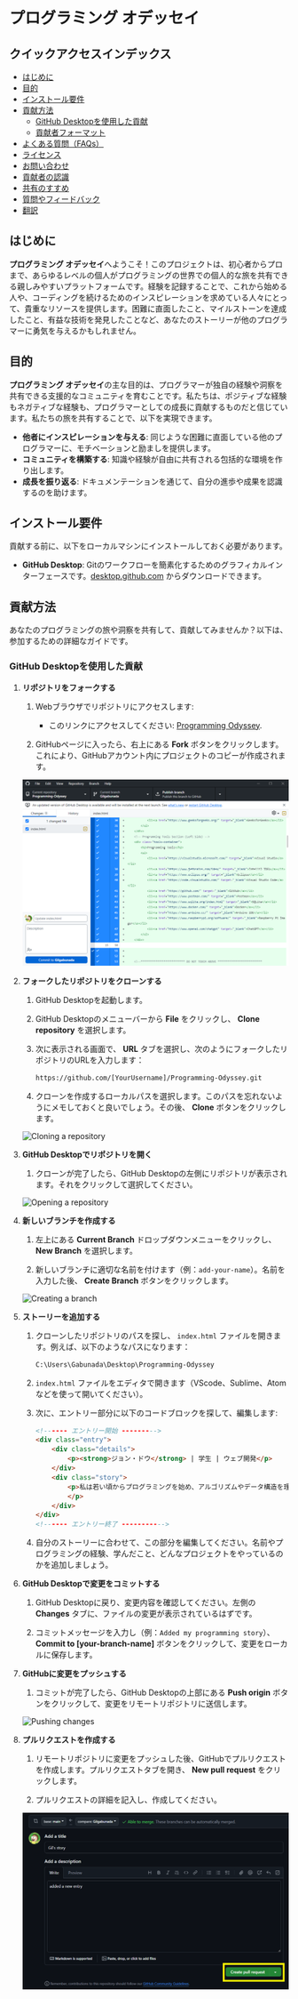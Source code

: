 # プログラミング オデッセイ

## クイックアクセスインデックス

- [はじめに](#はじめに)
- [目的](#目的)
- [インストール要件](#インストール要件)
- [貢献方法](#貢献方法)
  - [GitHub Desktopを使用した貢献](#GitHub-Desktopを使用した貢献)
  - [貢献者フォーマット](#貢献者フォーマット)
- [よくある質問（FAQs）](#よくある質問)
- [ライセンス](#ライセンス)
- [お問い合わせ](#お問い合わせ)
- [貢献者の認識](#貢献者の認識)
- [共有のすすめ](#共有のすすめ)
- [質問やフィードバック](#質問やフィードバック)
- [翻訳](#翻訳)

## はじめに

**プログラミング オデッセイ**へようこそ！このプロジェクトは、初心者からプロまで、あらゆるレベルの個人がプログラミングの世界での個人的な旅を共有できる親しみやすいプラットフォームです。経験を記録することで、これから始める人や、コーディングを続けるためのインスピレーションを求めている人々にとって、貴重なリソースを提供します。困難に直面したこと、マイルストーンを達成したこと、有益な技術を発見したことなど、あなたのストーリーが他のプログラマーに勇気を与えるかもしれません。

## 目的

**プログラミング オデッセイ**の主な目的は、プログラマーが独自の経験や洞察を共有できる支援的なコミュニティを育むことです。私たちは、ポジティブな経験もネガティブな経験も、プログラマーとしての成長に貢献するものだと信じています。私たちの旅を共有することで、以下を実現できます。

- **他者にインスピレーションを与える**: 同じような困難に直面している他のプログラマーに、モチベーションと励ましを提供します。
- **コミュニティを構築する**: 知識や経験が自由に共有される包括的な環境を作り出します。
- **成長を振り返る**: ドキュメンテーションを通じて、自分の進歩や成果を認識するのを助けます。

## インストール要件

貢献する前に、以下をローカルマシンにインストールしておく必要があります。

- **GitHub Desktop**: Gitのワークフローを簡素化するためのグラフィカルインターフェースです。[desktop.github.com](https://desktop.github.com/) からダウンロードできます。

## 貢献方法

あなたのプログラミングの旅や洞察を共有して、貢献してみませんか？以下は、参加するための詳細なガイドです。

### GitHub Desktopを使用した貢献

1. **リポジトリをフォークする**

   1. Webブラウザでリポジトリにアクセスします:
      - このリンクにアクセスしてください: [Programming Odyssey](https://github.com/Gilgabunada/Programming-Odyssey).

   2. GitHubページに入ったら、右上にある **Fork** ボタンをクリックします。これにより、GitHubアカウント内にプロジェクトのコピーが作成されます。

   ![Forking a repository](https://github.com/Gilgabunada/Programming-Odyssey/blob/main/Step%20images/Githubdesktop.png?raw=true)

2. **フォークしたリポジトリをクローンする**

   1. GitHub Desktopを起動します。

   2. GitHub Desktopのメニューバーから **File** をクリックし、 **Clone repository** を選択します。

   3. 次に表示される画面で、 **URL** タブを選択し、次のようにフォークしたリポジトリのURLを入力します：

      ```bash
      https://github.com/[YourUsername]/Programming-Odyssey.git
      ```

   4. クローンを作成するローカルパスを選択します。このパスを忘れないようにメモしておくと良いでしょう。その後、 **Clone** ボタンをクリックします。

   ![Cloning a repository](https://github.com/Gilgabunada/Programming-Odyssey/blob/main/Step%20images/Clonerepo.png?raw=true)

3. **GitHub Desktopでリポジトリを開く**

   1. クローンが完了したら、GitHub Desktopの左側にリポジトリが表示されます。それをクリックして選択してください。

   ![Opening a repository](https://github.com/Gilgabunada/Programming-Odyssey/blob/main/Step%20images/Openrepo.png?raw=true)

4. **新しいブランチを作成する**

   1. 左上にある **Current Branch** ドロップダウンメニューをクリックし、 **New Branch** を選択します。

   2. 新しいブランチに適切な名前を付けます（例：`add-your-name`）。名前を入力した後、 **Create Branch** ボタンをクリックします。

   ![Creating a branch](https://github.com/Gilgabunada/Programming-Odyssey/blob/main/Step%20images/Newbranch.png?raw=true)

5. **ストーリーを追加する**

   1. クローンしたリポジトリのパスを探し、 `index.html` ファイルを開きます。例えば、以下のようなパスになります：

      ```bash
      C:\Users\Gabunada\Desktop\Programming-Odyssey
      ```

   2. `index.html` ファイルをエディタで開きます（VScode、Sublime、Atomなどを使って開いてください）。

   3. 次に、エントリー部分に以下のコードブロックを探して、編集します:

      ```html
      <!------ エントリー開始 --------->
      <div class="entry">
          <div class="details">
              <p><strong>ジョン・ドウ</strong> | 学生 | ウェブ開発</p>
          </div>
          <div class="story">
              <p>私は若い頃からプログラミングを始め、アルゴリズムやデータ構造を理解するのに多くの困難に直面しました。最初は難しかったですが、時間が経つにつれて、問題を解決し、機能的なウェブサイトを作成する過程を楽しむようになりました。私の最初のプロジェクトはシンプルなポートフォリオでしたが、経験を積むにつれて、より複雑なプロジェクトに取り組むようになりました。何かを自分で作り上げたときの満足感は言葉にできないほどです。今でも困難に直面しますが、それぞれが学びの機会です。現在は、スクラッチから完全に応答性のあるeコマースサイトを構築する作業に取り組んでおり、その旅は非常にやりがいのあるものです。
              </p>
          </div>
      </div>
      <!------ エントリー終了 ----------->
      ```

   4. 自分のストーリーに合わせて、この部分を編集してください。名前やプログラミングの経験、学んだこと、どんなプロジェクトをやっているのかを追加しましょう。

6. **GitHub Desktopで変更をコミットする**

   1. GitHub Desktopに戻り、変更内容を確認してください。左側の **Changes** タブに、ファイルの変更が表示されているはずです。

   2. コミットメッセージを入力し（例：`Added my programming story`）、 **Commit to [your-branch-name]** ボタンをクリックして、変更をローカルに保存します。

7. **GitHubに変更をプッシュする**

   1. コミットが完了したら、GitHub Desktopの上部にある **Push origin** ボタンをクリックして、変更をリモートリポジトリに送信します。

   ![Pushing changes](https://github.com/Gilgabunada/Programming-Odyssey/blob/main/Step%20images/Push.png?raw=true)

8. **プルリクエストを作成する**

   1. リモートリポジトリに変更をプッシュした後、GitHubでプルリクエストを作成します。プルリクエストタブを開き、 **New pull request** をクリックします。

   2. プルリクエストの詳細を記入し、作成してください。

   ![Creating a pull request](https://github.com/Gilgabunada/Programming-Odyssey/blob/main/Step%20images/Pullrequest.png?raw=true)
